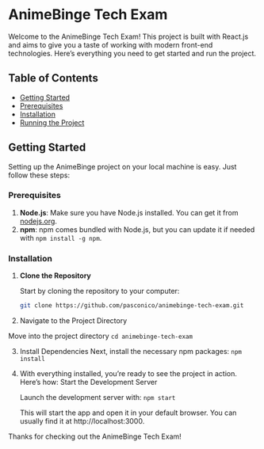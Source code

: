 # AnimeBinge Tech Exam

Welcome to the AnimeBinge Tech Exam! This project is built with React.js and aims to give you a taste of working with modern front-end technologies. Here’s everything you need to get started and run the project.

## Table of Contents

- [Getting Started](#getting-started)
- [Prerequisites](#prerequisites)
- [Installation](#installation)
- [Running the Project](#running-the-project)

## Getting Started

Setting up the AnimeBinge project on your local machine is easy. Just follow these steps:

### Prerequisites

1. **Node.js**: Make sure you have Node.js installed. You can get it from [nodejs.org](https://nodejs.org/).
2. **npm**: npm comes bundled with Node.js, but you can update it if needed with `npm install -g npm`.

### Installation

1. **Clone the Repository**

   Start by cloning the repository to your computer:

   ```bash
   git clone https://github.com/pasconico/animebinge-tech-exam.git

2. Navigate to the Project Directory

  Move into the project directory
  `cd animebinge-tech-exam`
  
3. Install Dependencies
   Next, install the necessary npm packages:
   `npm install`

4. With everything installed, you’re ready to see the project in action. Here’s how:
   Start the Development Server
   
   Launch the development server with:
   `npm start`
      
   This will start the app and open it in your default browser. You can usually find it at http://localhost:3000.

Thanks for checking out the AnimeBinge Tech Exam!
   
